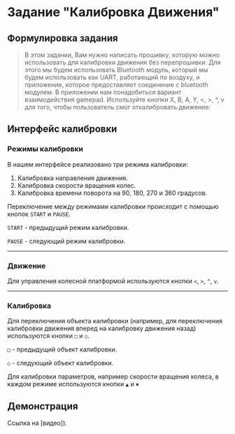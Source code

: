 # Задание "Калибровка Движения"

## Формулировка задания

>  В этом задании, Вам нужно написать прошивку, которую можно использовать для калибровки движения без перепрошивки. Для этого мы будем использовать Bluetooth модуль, который мы будем использовать как UART, работающий по воздуху, и приложение, которое предоставляет соединение  с bluetooth модулем. В приложении нам понадобиться вариант взаимодействия  gamepad. Используйте кнопки X, B, A, Y, <, >, ^, v для того, чтобы пользователь смог откалибровать движение:

## Интерфейс калибровки

### Режимы калибровки

В нашем интерфейсе реализовано три режима калибровки: 
1) Калибровка направления движения.
2) Калибровка скорости вращения колес.
3) Калибровка времени поворота на 90, 180, 270 и 360 градусов.

Переключение между режимами калибровки происходит с помощью кнопок `START` и `PAUSE`.

`START` - предыдущий режим калибровки.

`PAUSE` - следующий режим калибровки.
<hr>

### Движение

Для управления колесной платформой используются кнопки `<`, `>`, `^`, `v`. 
<hr>

### Калибровка

Для переключения объекта калибровки (например, для переключения калибровки движения вперед на калибровку движения назад) используются кнопки `□` и `○`.

`□` - предыдущий объект калибровки.

`○` - следующий объект калибровки.

Для калибровки параметров, например скорости вращения колеса, в каждом режиме используются кнопки `▲` и `✖`

## Демонстрация

Ссылка на [видео]).
